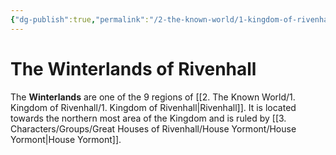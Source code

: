 ```yaml
---
{"dg-publish":true,"permalink":"/2-the-known-world/1-kingdom-of-rivenhall/winterlands/winterlands/"}
---
```


# The Winterlands of Rivenhall
The **Winterlands** are one of the 9 regions of [[2. The Known World/1. Kingdom of Rivenhall/1. Kingdom of Rivenhall\|Rivenhall]]. It is located towards the northern most area of the Kingdom and is ruled by [[3. Characters/Groups/Great Houses of Rivenhall/House Yormont/House Yormont\|House Yormont]]. 